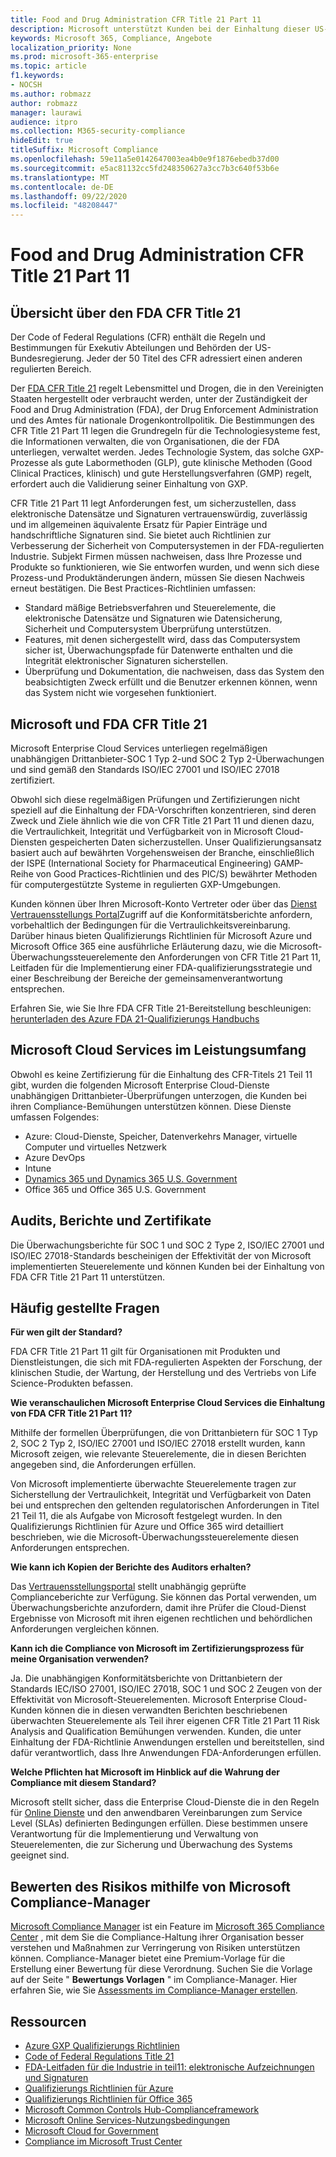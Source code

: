 ```yaml
---
title: Food and Drug Administration CFR Title 21 Part 11
description: Microsoft unterstützt Kunden bei der Einhaltung dieser US-amerikanischen Lebensmittel-und Medikamenten Verwaltungsvorschriften.
keywords: Microsoft 365, Compliance, Angebote
localization_priority: None
ms.prod: microsoft-365-enterprise
ms.topic: article
f1.keywords:
- NOCSH
ms.author: robmazz
author: robmazz
manager: laurawi
audience: itpro
ms.collection: M365-security-compliance
hideEdit: true
titleSuffix: Microsoft Compliance
ms.openlocfilehash: 59e11a5e0142647003ea4b0e9f1876ebedb37d00
ms.sourcegitcommit: e5ac81132cc5fd248350627a3cc7b3c640f53b6e
ms.translationtype: MT
ms.contentlocale: de-DE
ms.lasthandoff: 09/22/2020
ms.locfileid: "48208447"
---
```

# <a name="food-and-drug-administration-cfr-title-21-part-11"></a>Food and Drug Administration CFR Title 21 Part 11

## <a name="fda-cfr-title-21-overview"></a>Übersicht über den FDA CFR Title 21

Der Code of Federal Regulations (CFR) enthält die Regeln und Bestimmungen für Exekutiv Abteilungen und Behörden der US-Bundesregierung. Jeder der 50 Titel des CFR adressiert einen anderen regulierten Bereich.

Der [FDA CFR Title 21](https://aka.ms/FDA-CFR) regelt Lebensmittel und Drogen, die in den Vereinigten Staaten hergestellt oder verbraucht werden, unter der Zuständigkeit der Food and Drug Administration (FDA), der Drug Enforcement Administration und des Amtes für nationale Drogenkontrollpolitik. Die Bestimmungen des CFR Title 21 Part 11 legen die Grundregeln für die Technologiesysteme fest, die Informationen verwalten, die von Organisationen, die der FDA unterliegen, verwaltet werden. Jedes Technologie System, das solche GXP-Prozesse als gute Labormethoden (GLP), gute klinische Methoden (Good Clinical Practices, klinisch) und gute Herstellungsverfahren (GMP) regelt, erfordert auch die Validierung seiner Einhaltung von GXP.

CFR Title 21 Part 11 legt Anforderungen fest, um sicherzustellen, dass elektronische Datensätze und Signaturen vertrauenswürdig, zuverlässig und im allgemeinen äquivalente Ersatz für Papier Einträge und handschriftliche Signaturen sind. Sie bietet auch Richtlinien zur Verbesserung der Sicherheit von Computersystemen in der FDA-regulierten Industrie. Subjekt Firmen müssen nachweisen, dass Ihre Prozesse und Produkte so funktionieren, wie Sie entworfen wurden, und wenn sich diese Prozess-und Produktänderungen ändern, müssen Sie diesen Nachweis erneut bestätigen. Die Best Practices-Richtlinien umfassen:

- Standard mäßige Betriebsverfahren und Steuerelemente, die elektronische Datensätze und Signaturen wie Datensicherung, Sicherheit und Computersystem Überprüfung unterstützen.
- Features, mit denen sichergestellt wird, dass das Computersystem sicher ist, Überwachungspfade für Datenwerte enthalten und die Integrität elektronischer Signaturen sicherstellen.
- Überprüfung und Dokumentation, die nachweisen, dass das System den beabsichtigten Zweck erfüllt und die Benutzer erkennen können, wenn das System nicht wie vorgesehen funktioniert.

## <a name="microsoft-and-fda-cfr-title-21"></a>Microsoft und FDA CFR Title 21

Microsoft Enterprise Cloud Services unterliegen regelmäßigen unabhängigen Drittanbieter-SOC 1 Typ 2-und SOC 2 Typ 2-Überwachungen und sind gemäß den Standards ISO/IEC 27001 und ISO/IEC 27018 zertifiziert.

Obwohl sich diese regelmäßigen Prüfungen und Zertifizierungen nicht speziell auf die Einhaltung der FDA-Vorschriften konzentrieren, sind deren Zweck und Ziele ähnlich wie die von CFR Title 21 Part 11 und dienen dazu, die Vertraulichkeit, Integrität und Verfügbarkeit von in Microsoft Cloud-Diensten gespeicherten Daten sicherzustellen. Unser Qualifizierungsansatz basiert auch auf bewährten Vorgehensweisen der Branche, einschließlich der ISPE (International Society for Pharmaceutical Engineering) GAMP-Reihe von Good Practices-Richtlinien und des PIC/S) bewährter Methoden für computergestützte Systeme in regulierten GXP-Umgebungen.

Kunden können über Ihren Microsoft-Konto Vertreter oder über das [Dienst Vertrauensstellungs Portal](https://aka.ms/stphelp)Zugriff auf die Konformitätsberichte anfordern, vorbehaltlich der Bedingungen für die Vertraulichkeitsvereinbarung. Darüber hinaus bieten Qualifizierungs Richtlinien für Microsoft Azure und Microsoft Office 365 eine ausführliche Erläuterung dazu, wie die Microsoft-Überwachungssteuerelemente den Anforderungen von CFR Title 21 Part 11, Leitfaden für die Implementierung einer FDA-qualifizierungsstrategie und einer Beschreibung der Bereiche der gemeinsamenverantwortung entsprechen.

Erfahren Sie, wie Sie Ihre FDA CFR Title 21-Bereitstellung beschleunigen: [herunterladen des Azure FDA 21-Qualifizierungs Handbuchs](https://go.microsoft.com/fwlink/p/?linkid=2086604)

## <a name="microsoft-in-scope-cloud-services"></a>Microsoft Cloud Services im Leistungsumfang

Obwohl es keine Zertifizierung für die Einhaltung des CFR-Titels 21 Teil 11 gibt, wurden die folgenden Microsoft Enterprise Cloud-Dienste unabhängigen Drittanbieter-Überprüfungen unterzogen, die Kunden bei ihren Compliance-Bemühungen unterstützen können. Diese Dienste umfassen Folgendes:

- Azure: Cloud-Dienste, Speicher, Datenverkehrs Manager, virtuelle Computer und virtuelles Netzwerk
- Azure DevOps
- Intune
- [Dynamics 365 und Dynamics 365 U.S. Government](https://aka.ms/d365-compliance-list)
- Office 365 und Office 365 U.S. Government

## <a name="audits-reports-and-certificates"></a>Audits, Berichte und Zertifikate

Die Überwachungsberichte für SOC 1 und SOC 2 Type 2, ISO/IEC 27001 und ISO/IEC 27018-Standards bescheinigen der Effektivität der von Microsoft implementierten Steuerelemente und können Kunden bei der Einhaltung von FDA CFR Title 21 Part 11 unterstützen.

## <a name="frequently-asked-questions"></a>Häufig gestellte Fragen

**Für wen gilt der Standard?**

FDA CFR Title 21 Part 11 gilt für Organisationen mit Produkten und Dienstleistungen, die sich mit FDA-regulierten Aspekten der Forschung, der klinischen Studie, der Wartung, der Herstellung und des Vertriebs von Life Science-Produkten befassen.

**Wie veranschaulichen Microsoft Enterprise Cloud Services die Einhaltung von FDA CFR Title 21 Part 11?**

Mithilfe der formellen Überprüfungen, die von Drittanbietern für SOC 1 Typ 2, SOC 2 Typ 2, ISO/IEC 27001 und ISO/IEC 27018 erstellt wurden, kann Microsoft zeigen, wie relevante Steuerelemente, die in diesen Berichten angegeben sind, die Anforderungen erfüllen.

Von Microsoft implementierte überwachte Steuerelemente tragen zur Sicherstellung der Vertraulichkeit, Integrität und Verfügbarkeit von Daten bei und entsprechen den geltenden regulatorischen Anforderungen in Titel 21 Teil 11, die als Aufgabe von Microsoft festgelegt wurden. In den Qualifizierungs Richtlinien für Azure und Office 365 wird detailliert beschrieben, wie die Microsoft-Überwachungssteuerelemente diesen Anforderungen entsprechen.

**Wie kann ich Kopien der Berichte des Auditors erhalten?**

Das [Vertrauensstellungsportal](https://aka.ms/stphelp) stellt unabhängig geprüfte Complianceberichte zur Verfügung. Sie können das Portal verwenden, um Überwachungsberichte anzufordern, damit ihre Prüfer die Cloud-Dienst Ergebnisse von Microsoft mit ihren eigenen rechtlichen und behördlichen Anforderungen vergleichen können.

**Kann ich die Compliance von Microsoft im Zertifizierungsprozess für meine Organisation verwenden?**

Ja. Die unabhängigen Konformitätsberichte von Drittanbietern der Standards IEC/ISO 27001, ISO/IEC 27018, SOC 1 und SOC 2 Zeugen von der Effektivität von Microsoft-Steuerelementen. Microsoft Enterprise Cloud-Kunden können die in diesen verwandten Berichten beschriebenen überwachten Steuerelemente als Teil ihrer eigenen CFR Title 21 Part 11 Risk Analysis and Qualification Bemühungen verwenden. Kunden, die unter Einhaltung der FDA-Richtlinie Anwendungen erstellen und bereitstellen, sind dafür verantwortlich, dass Ihre Anwendungen FDA-Anforderungen erfüllen.

**Welche Pflichten hat Microsoft im Hinblick auf die Wahrung der Compliance mit diesem Standard?**

Microsoft stellt sicher, dass die Enterprise Cloud-Dienste die in den Regeln für [Online Dienste](https://www.microsoftvolumelicensing.com/DocumentSearch.aspx?Mode=3&DocumentTypeId=31) und den anwendbaren Vereinbarungen zum Service Level (SLAs) definierten Bedingungen erfüllen. Diese bestimmen unsere Verantwortung für die Implementierung und Verwaltung von Steuerelementen, die zur Sicherung und Überwachung des Systems geeignet sind.

## <a name="use-microsoft-compliance-manager-to-assess-your-risk"></a>Bewerten des Risikos mithilfe von Microsoft Compliance-Manager

[Microsoft Compliance Manager](compliance-manager.md) ist ein Feature im [Microsoft 365 Compliance Center](microsoft-365-compliance-center.md) , mit dem Sie die Compliance-Haltung ihrer Organisation besser verstehen und Maßnahmen zur Verringerung von Risiken unterstützen können. Compliance-Manager bietet eine Premium-Vorlage für die Erstellung einer Bewertung für diese Verordnung. Suchen Sie die Vorlage auf der Seite " **Bewertungs Vorlagen** " im Compliance-Manager. Hier erfahren Sie, wie Sie [Assessments im Compliance-Manager erstellen](compliance-manager-assessments.md).

## <a name="resources"></a>Ressourcen

- [Azure GXP Qualifizierungs Richtlinien](https://aka.ms/gxpcompliance)
- [Code of Federal Regulations Title 21](https://aka.ms/FDA-CFR)
- [FDA-Leitfaden für die Industrie in teil11: elektronische Aufzeichnungen und Signaturen](https://www.fda.gov/RegulatoryInformation/Guidances/ucm125067.htm)
- [Qualifizierungs Richtlinien für Azure](https://aka.ms/azurefda21cfrpart11qualguide)
- [Qualifizierungs Richtlinien für Office 365](https://aka.ms/o365-qualification-guideline)
- [Microsoft Common Controls Hub-Complianceframework](https://www.microsoft.com/trust-center/compliance/compliance-overview)
- [Microsoft Online Services-Nutzungsbedingungen](https://aka.ms/Online-Services-Terms)
- [Microsoft Cloud for Government](https://aka.ms/govt-cloud)
- [Compliance im Microsoft Trust Center](https://www.microsoft.com/trust-center/compliance/compliance-overview)
